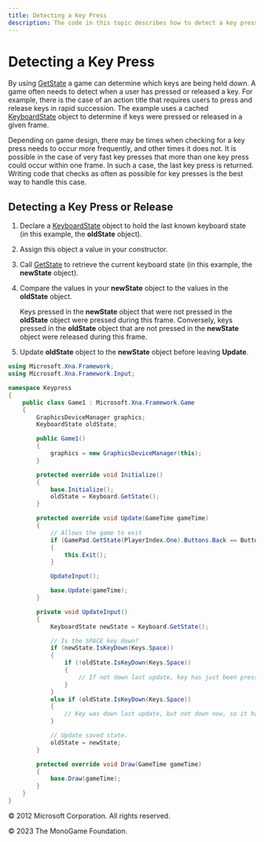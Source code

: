 ```yaml
---
title: Detecting a Key Press
description: The code in this topic describes how to detect a key press or release on the keyboard.
---
```


# Detecting a Key Press

By using [GetState](xref:Microsoft.Xna.Framework.Input.Keyboard.GetState) a game can determine which keys are being held down. A game often needs to detect when a user has pressed or released a key. For example, there is the case of an action title that requires users to press and release keys in rapid succession. The example uses a cached [KeyboardState](xref:Microsoft.Xna.Framework.Input.KeyboardState) object to determine if keys were pressed or released in a given frame.

Depending on game design, there may be times when checking for a key press needs to occur more frequently, and other times it does not. It is possible in the case of very fast key presses that more than one key press could occur within one frame. In such a case, the last key press is returned. Writing code that checks as often as possible for key presses is the best way to handle this case.

## Detecting a Key Press or Release

1. Declare a [KeyboardState](xref:Microsoft.Xna.Framework.Input.KeyboardState) object to hold the last known keyboard state (in this example, the **oldState** object).

2. Assign this object a value in your constructor.

3. Call [GetState](xref:Microsoft.Xna.Framework.Input.Keyboard.GetState) to retrieve the current keyboard state (in this example, the **newState** object).

4. Compare the values in your **newState** object to the values in the **oldState** object.

    Keys pressed in the **newState** object that were not pressed in the **oldState** object were pressed during this frame. Conversely, keys pressed in the **oldState** object that are not pressed in the **newState** object were released during this frame.

5. Update **oldState** object to the **newState** object before leaving **Update**.

```csharp
using Microsoft.Xna.Framework;
using Microsoft.Xna.Framework.Input;

namespace Keypress
{
    public class Game1 : Microsoft.Xna.Framework.Game
    {
        GraphicsDeviceManager graphics;
        KeyboardState oldState;

        public Game1()
        {
            graphics = new GraphicsDeviceManager(this);
        }

        protected override void Initialize()
        {
            base.Initialize();
            oldState = Keyboard.GetState();
        }

        protected override void Update(GameTime gameTime)
        {
            // Allows the game to exit
            if (GamePad.GetState(PlayerIndex.One).Buttons.Back == ButtonState.Pressed)
            {
                this.Exit();
            }

            UpdateInput();

            base.Update(gameTime);
        }

        private void UpdateInput()
        {
            KeyboardState newState = Keyboard.GetState();

            // Is the SPACE key down?
            if (newState.IsKeyDown(Keys.Space))
            {
                if (!oldState.IsKeyDown(Keys.Space))
                {
                    // If not down last update, key has just been pressed.
                }
            }
            else if (oldState.IsKeyDown(Keys.Space))
            {
                // Key was down last update, but not down now, so it has just been released.
            }

            // Update saved state.
            oldState = newState;
        }

        protected override void Draw(GameTime gameTime)
        {
            base.Draw(gameTime);
        }
    }
}
```

© 2012 Microsoft Corporation. All rights reserved.  

© 2023 The MonoGame Foundation.
